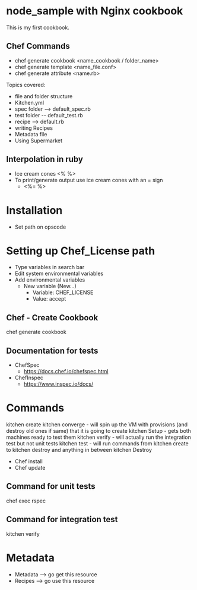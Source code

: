 # node_sample with Nginx cookbook

This is my first cookbook.

## Chef Commands
- chef generate cookbook <name_cookbook / folder_name>
- chef generate template <name_file.conf>
- chef generate attribute <name.rb>

Topics covered:
- file and folder structure
- Kitchen.yml
- spec folder --> default_spec.rb
- test folder -- default_test.rb
- recipe --> default.rb
- writing Recipes
- Metadata file
- Using Supermarket

## Interpolation in ruby
- Ice cream cones <% %>
- To print/generate output use ice cream cones with an = sign
  - <%= %>


# Installation
- Set path on opscode

# Setting up Chef_License path
- Type variables in search bar
- Edit system environmental variables
- Add environmental variables
  - New variable (New...)
    - Variable: CHEF_LICENSE
    - Value: accept

## Chef - Create Cookbook
chef generate cookbook <foldername>

## Documentation for tests
- ChefSpec
  - https://docs.chef.io/chefspec.html
- ChefInspec
  - https://www.inspec.io/docs/

# Commands
kitchen create
kitchen converge - will spin up the VM with provisions (and destroy old ones if same) that it is going to create
kitchen Setup - gets both machines ready to test them
kitchen verify - will actually run the integration test but not unit tests
kitchen test - will run commands from kitchen create to kitchen destroy and anything in between
kitchen Destroy
- Chef install
- Chef update

## Command for unit tests
chef exec rspec

## Command for integration test
kitchen verify

# Metadata
- Metadata --> go get this resource
- Recipes  --> go use this resource
